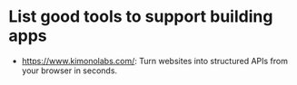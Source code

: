 List good tools to support building apps
===================

* https://www.kimonolabs.com/: Turn websites into structured APIs from your browser in seconds.
